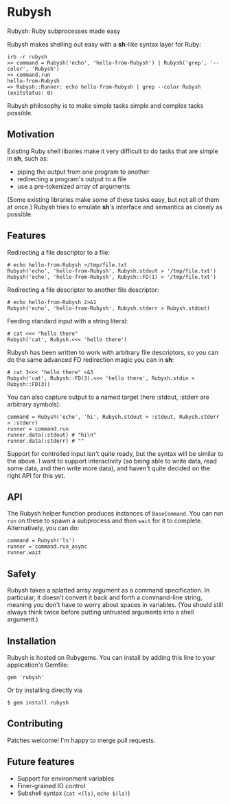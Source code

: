 # Rubysh

Rubysh: Ruby subprocesses made easy

Rubysh makes shelling out easy with a __sh__-like syntax layer for Ruby:

    irb -r rubysh
    >> command = Rubysh('echo', 'hello-from-Rubysh') | Rubysh('grep', '--color', 'Rubysh')
    >> command.run
    hello-from-Rubysh
    => Rubysh::Runner: echo hello-from-Rubysh | grep --color Rubysh (exitstatus: 0)

Rubysh philosophy is to make simple tasks simple and complex tasks
possible.

## Motivation

Existing Ruby shell libaries make it very difficult to do tasks that
are simple in __sh__, such as:

  - piping the output from one program to another
  - redirecting a program's output to a file
  - use a pre-tokenized array of arguments

(Some existing libraries make some of these tasks easy, but not all of
them at once.) Rubysh tries to emulate __sh__'s interface and
semantics as closely as possible.

## Features

Redirecting a file descriptor to a file:

    # echo hello-from-Rubysh >/tmp/file.txt
    Rubysh('echo', 'hello-from-Rubysh', Rubysh.stdout > '/tmp/file.txt')
    Rubysh('echo', 'hello-from-Rubysh', Rubysh::FD(1) > '/tmp/file.txt')

Redirecting a file descriptor to another file descriptor:

    # echo hello-from-Rubysh 2>&1
    Rubysh('echo', 'hello-from-Rubysh', Rubysh.stderr > Rubysh.stdout)

Feeding standard input with a string literal:

    # cat <<< "hello there"
    Rubysh('cat', Rubysh.<<< 'hello there')

Rubysh has been written to work with arbitrary file descriptors, so
you can do the same advanced FD redirection magic you can in __sh__:

    # cat 3<<< "hello there" <&3
    Rubysh('cat', Rubysh::FD(3).<<< 'hello there', Rubysh.stdin < Rubysh::FD(3))

You can also capture output to a named target (here :stdout, :stderr
are arbitrary symbols):

    command = Rubysh('echo', 'hi', Rubysh.stdout > :stdout, Rubysh.stderr > :stderr)
    runner = command.run
    runner.data(:stdout) # "hi\n"
    runner.data(:stderr) # ""

Support for controlled input isn't quite ready, but the syntax will be
similar to the above. I want to support interactivity (so being able
to write data, read some data, and then write more data), and haven't
quite decided on the right API for this yet.

## API

The Rubysh helper function produces instances of `BaseCommand`. You
can run `run` on these to spawn a subprocess and then `wait` for
it to complete. Alternatively, you can do:

    command = Rubysh('ls')
    runner = command.run_async
    runner.wait

## Safety

Rubysh takes a splatted array argument as a command specification. In
particular, it doesn't convert it back and forth a command-line
string, meaning you don't have to worry about spaces in
variables. (You should still always think twice before putting
untrusted arguments into a shell argument.)

## Installation

Rubysh is hosted on Rubygems. You can install by adding this line to
your application's Gemfile:

    gem 'rubysh'

Or by installing directly via

    $ gem install rubysh

## Contributing

Patches welcome! I'm happy to merge pull requests.

## Future features

- Support for environment variables
- Finer-grained IO control
- Subshell syntax (`cat <(ls)`, `echo $(ls)`)
